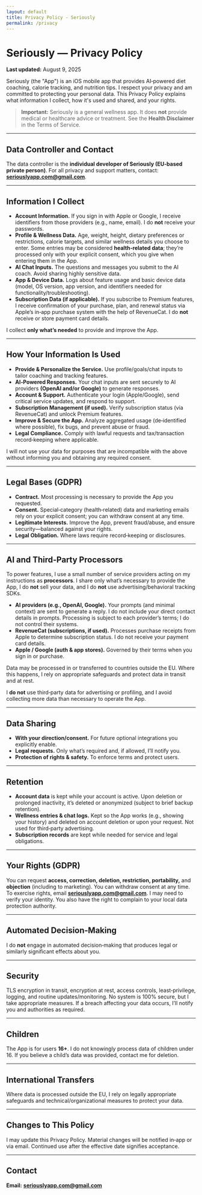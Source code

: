 ```yaml
---
layout: default
title: Privacy Policy - Seriously
permalink: /privacy
---
```


# Seriously — Privacy Policy

**Last updated:** August 9, 2025

Seriously (the "App") is an iOS mobile app that provides AI‑powered diet coaching, calorie tracking, and nutrition tips. I respect your privacy and am committed to protecting your personal data. This Privacy Policy explains what information I collect, how it's used and shared, and your rights.

> **Important:** Seriously is a general wellness app. It does **not** provide medical or healthcare advice or treatment. See the **Health Disclaimer** in the Terms of Service.

---

## Data Controller and Contact

The data controller is the **individual developer of Seriously (EU‑based private person)**. For all privacy and support matters, contact: **[seriouslyapp.com@gmail.com](mailto\:seriouslyapp.com@gmail.com)**.

---

## Information I Collect

- **Account Information.** If you sign in with Apple or Google, I receive identifiers from those providers (e.g., name, email). I do **not** receive your passwords.
- **Profile & Wellness Data.** Age, weight, height, dietary preferences or restrictions, calorie targets, and similar wellness details you choose to enter. Some entries may be considered **health‑related data**; they’re processed only with your explicit consent, which you give when entering them in the App.
- **AI Chat Inputs.** The questions and messages you submit to the AI coach. Avoid sharing highly sensitive data.
- **App & Device Data.** Logs about feature usage and basic device data (model, OS version, app version, and identifiers needed for functionality/troubleshooting).
- **Subscription Data (if applicable).** If you subscribe to Premium features, I receive confirmation of your purchase, plan, and renewal status via Apple’s in‑app purchase system with the help of RevenueCat. I do **not** receive or store payment card details.

I collect **only what’s needed** to provide and improve the App.

---

## How Your Information Is Used

- **Provide & Personalize the Service.** Use profile/goals/chat inputs to tailor coaching and tracking features.
- **AI‑Powered Responses.** Your chat inputs are sent securely to AI providers **(OpenAI and/or Google)** to generate responses.
- **Account & Support.** Authenticate your login (Apple/Google), send critical service updates, and respond to support.
- **Subscription Management (if used).** Verify subscription status (via RevenueCat) and unlock Premium features.
- **Improve & Secure the App.** Analyze aggregated usage (de‑identified where possible), fix bugs, and prevent abuse or fraud.
- **Legal Compliance.** Comply with lawful requests and tax/transaction record‑keeping where applicable.

I will not use your data for purposes that are incompatible with the above without informing you and obtaining any required consent.

---

## Legal Bases (GDPR)

- **Contract.** Most processing is necessary to provide the App you requested.
- **Consent.** Special‑category (health‑related) data and marketing emails rely on your explicit consent; you can withdraw consent at any time.
- **Legitimate Interests.** Improve the App, prevent fraud/abuse, and ensure security—balanced against your rights.
- **Legal Obligation.** Where laws require record‑keeping or disclosures.

---

## AI and Third‑Party Processors

To power features, I use a small number of service providers acting on my instructions as **processors**. I share only what’s necessary to provide the App, I do **not** sell your data, and I do **not** use advertising/behavioral tracking SDKs.

- **AI providers (e.g., OpenAI, Google).** Your prompts (and minimal context) are sent to generate a reply. I do not include your direct contact details in prompts. Processing is subject to each provider’s terms; I do not control their systems.
- **RevenueCat (subscriptions, if used).** Processes purchase receipts from Apple to determine subscription status. I do not receive your payment card details.
- **Apple / Google (auth & app stores).** Governed by their terms when you sign in or purchase.

Data may be processed in or transferred to countries outside the EU. Where this happens, I rely on appropriate safeguards and protect data in transit and at rest.

I **do not** use third‑party data for advertising or profiling, and I avoid collecting more data than necessary to operate the App.

---

## Data Sharing

- **With your direction/consent.** For future optional integrations you explicitly enable.
- **Legal requests.** Only what’s required and, if allowed, I’ll notify you.
- **Protection of rights & safety.** To enforce terms and protect users.

---

## Retention

- **Account data** is kept while your account is active. Upon deletion or prolonged inactivity, it’s deleted or anonymized (subject to brief backup retention).
- **Wellness entries & chat logs.** Kept so the App works (e.g., showing your history) and deleted on account deletion or upon your request. Not used for third‑party advertising.
- **Subscription records** are kept while needed for service and legal obligations.

---

## Your Rights (GDPR)

You can request **access, correction, deletion, restriction, portability,** and **objection** (including to marketing). You can withdraw consent at any time. To exercise rights, email **[seriouslyapp.com@gmail.com](mailto\:seriouslyapp.com@gmail.com)**. I may need to verify your identity. You also have the right to complain to your local data protection authority.

---

## Automated Decision‑Making

I do **not** engage in automated decision‑making that produces legal or similarly significant effects about you.

---

## Security

TLS encryption in transit, encryption at rest, access controls, least‑privilege, logging, and routine updates/monitoring. No system is 100% secure, but I take appropriate measures. If a breach affecting your data occurs, I’ll notify you and authorities as required.

---

## Children

The App is for users **16+**. I do not knowingly process data of children under 16. If you believe a child’s data was provided, contact me for deletion.

---

## International Transfers

Where data is processed outside the EU, I rely on legally appropriate safeguards and technical/organizational measures to protect your data.

---

## Changes to This Policy

I may update this Privacy Policy. Material changes will be notified in‑app or via email. Continued use after the effective date signifies acceptance.

---

## Contact

**Email:** **[seriouslyapp.com@gmail.com](mailto\:seriouslyapp.com@gmail.com)**